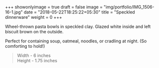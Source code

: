+++
showonlyimage = true
draft = false
image = "img/portfolio/IMG_1506-16-1.jpg"
date = "2018-05-22T18:25:22+05:30"
title = "Speckled dinnerware"
weight = 0
+++

<!--more-->

Wheel-thrown pasta bowls in speckled clay. Glazed white inside and left biscuit brown on the outside.

Perfect for containing soup, oatmeal, noodles, or cradling at night. (So comforting to hold!)

>Width - 6 inches
<br>Height - 1.75 inches